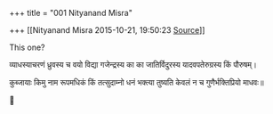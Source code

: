 +++
title = "001 Nityanand Misra"

+++
[[Nityanand Misra	2015-10-21, 19:50:23 [Source](https://groups.google.com/g/samskrita/c/fw-uybCkNws)]]



  

This one?

  

व्याधस्याचरणं ध्रुवस्य च वयो विद्या गजेन्द्रस्य का का जातिर्विदुरस्य यादवपतेरुग्रस्य किं पौरुषम्।

कुब्जायाः किमु नाम रूपमधिकं किं तत्सुदाम्नो धनं भक्त्या तुष्यति केवलं न च गुणैर्भक्तिप्रियो माधवः॥



